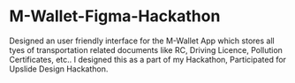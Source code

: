 # M-Wallet-Figma-Hackathon
Designed an user friendly interface for the M-Wallet App which stores all tyes of transportation related documents like RC, Driving Licence, Pollution Certificates, etc.. I designed this as a part of my Hackathon, Participated for Upslide Design Hackathon.
